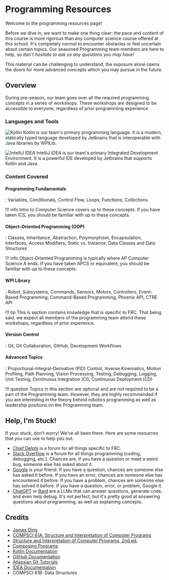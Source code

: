 # Programming Resources

Welcome to the programming resources page!


Before we dive in, we want to make one thing clear: the pace and content of this course is more rigorous than any computer science course offered at this school. It's completely normal to encounter obstacles or feel uncertain about certain topics. Our seasoned Programming team members are here to help, so *don't hesitate to ask us any questions you may have!*

This material can be challenging to understand, the exposure alone opens the doors for more advanced concepts which you may pursue in the future.

## Overview

During pre-season, our team goes over all the required programming concepts in a series of workshops. These workshops are designed to be accessible to everyone, regardless of prior programming experience.

### Languages and Tools
![Kotlin](https://kotlinlang.org/docs/images/kotlin-logo.png)
Kotlin is our team's primary programming language. It is a modern, statically typed language developed by Jetbrains that is interoperable with Java libraries by WPILib.

![IntelliJ IDEA](https://resources.jetbrains.com/storage/products/company/brand/logos/IntelliJ_IDEA.png)
IntelliJ IDEA is our team's primary Integrated Development Environment. It is a powerful IDE developed by Jetbrains that supports Kotlin and Java.

### Content Covered

#### Programming Fundamentals
:   Variables, Conditionals, Control Flow, Loops, Functions, Collections

!!! info
    Intro to Computer Science covers up to these concepts. If you have taken ICS, you should be familiar with up to these concepts.

#### Object-Oriented Programming (OOP)

:   Classes, Inheritance, Abstraction, Polymorphism, Encapsulation, Interfaces, Access Modifiers, Static vs. Instance, Data Classes and Data Structures

!!! info
    Object-Oriented Programming is typically where AP Computer Science A ends. If you have taken APCS or equivalent, you should be familiar with up to these concepts.

#### WPI Library
:   Robot, Subsystems, Commands, Sensors, Motors, Controllers, Event-Based Programming, Command-Based Programming, Phoenix API, CTRE API

!!! tip
    This is section contains knowledge that is specific to FRC. That being said, we expect all members of the programming team attend these workshops, regardless of prior experience.

#### Version Control
:   Git, Git Collaboration, GitHub, Development Workflows

#### Advanced Topics
:   Proportional-Integral-Derivative (PID) Control, Inverse Kinematics, Motion Profiling, Path Planning, Vision Processing, Testing, Debugging, Logging, Unit Testing, Continuous Integration (CI), Continuous Deployment (CD)

!!! question
    Topics in this section are optional and are not required to be a part of the Programming team. However, they are highly recommended if you are interesting in the theory behind robotics programming as well as leadership positions on the Programming team.

## Help, I'm Stuck!
If your stuck, don't worry! We've all been there. Here are some resources that you can use to help you out:

- [Chief Delphi](https://www.chiefdelphi.com/) is a forum for all things specific to FRC. 
- [Stack Overflow](https://stackoverflow.com/) is a forum for all things programming (coding, debugging, etc.). Chances are, if you have a question or meet a weird bug, someone else has asked about it.
- [Google](https://www.google.com/) is your friend. If you have a question, chances are someone else has asked it before. If you have an error, chances are someone else has encountered it before. If you have a problem, chances are someone else has solved it before. If you have a question, error, or problem, Google it.
- [ChatGPT](https://chat.openai.com/) or [Bard](https://bard.google.com/) are a LLMs that can answer questions, generate code, and even help debug. It's not perfect, but it's pretty good at answering questions about programming, as well as explaining concepts.

## Credits
- [James Ding](https://github.com/twangodev)
- [COMPSCI 61A: Structure and Interpretation of Computer Programs](https://cs61a.org/)
- [Structure and Interpretation of Computer Programs, 2nd ed.](https://web.mit.edu/6.001/6.037/sicp.pdf)
- [Composing Programs](https://www.composingprograms.com)
- [Kotlin Documentation](https://kotlinlang.org/docs/home.html)
- [GitHub Documentation](https://docs.github.com)
- [Atlassian Git Tutorials](https://www.atlassian.com/git/tutorials/)
- [IDEA Documentation](https://www.jetbrains.com/help/idea)
- COMPSCI 61B: Data Structures
